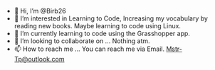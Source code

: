 - 👋 Hi, I’m @Birb26
- 👀 I’m interested in Learning to Code, Increasing my vocabulary by reading new books. Maybe learning to code using Linux.
- 🌱 I’m currently learning to code using the Grasshopper app. 
- 💞️ I’m looking to collaborate on ... Nothing atm.
- 📫 How to reach me ... You can reach me via Email. Mstr-Tp@outlook.com

<!---
Birb26/Birb26 is a ✨ special ✨ repository because its `README.md` (this file) appears on your GitHub profile.
You can click the Preview link to take a look at your changes.
--->
